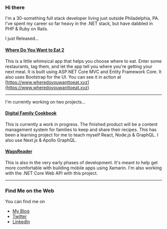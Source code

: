 ### Hi there 

I'm a 30-something full stack developer living just outside Philadelphia, PA. I've spent my career so far heavy in the .NET stack, but have dabbled in PHP & Ruby on Rails.

I just Released...

#### [Where Do You Want to Eat 2](https://github.com/kpwags/Where-Do-You-Want-To-Eat-2)

This is a little whimsical app that helps you choose where to eat. Enter some restaurants, tag them, and let the app tell you where you're getting your next meal. It is built using ASP.NET Core MVC and Entity Framework Core. It also uses Bootstrap for the UI. You can see it in action at [https://www.wheredoyouwanttoeat.xyz](https://www.wheredoyouwanttoeat.xyz)

---

I'm currently working on two projects...

#### [Digital Family Cookbook](https://github.com/kpwags/digitalfamilycookbook)

This is currently a work in progress. The finished product will be a content management system for families to keep and share their recipes. This has been a learning project for me to teach myself React, Node.js & GraphQL. I also use Next.js & Apollo GraphQL.

#### [WagsReader](https://github.com/kpwags/WagsReader)

This is also in the very early phases of development. It's meant to help get more comfortable with building mobile apps using Xamarin. I'm also working with the .NET Core Web API with this project.

---

### Find Me on the Web

You can find me on

- [My Blog](https://kpwags.com)
- [Twitter](https://twitter.com/kpwags)
- [LinkedIn](https://www.linkedin.com/in/keithwagner/)
